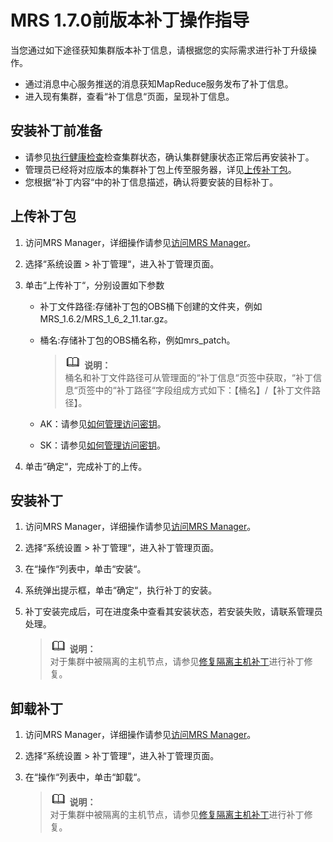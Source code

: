 # MRS 1.7.0前版本补丁操作指导<a name="ZH-CN_TOPIC_0173397700"></a>

当您通过如下途径获知集群版本补丁信息，请根据您的实际需求进行补丁升级操作。

-   通过消息中心服务推送的消息获知MapReduce服务发布了补丁信息。
-   进入现有集群，查看“补丁信息“页面，呈现补丁信息。

## 安装补丁前准备<a name="section1967921120584"></a>

-   请参见[执行健康检查](执行健康检查.md)检查集群状态，确认集群健康状态正常后再安装补丁。
-   管理员已经将对应版本的集群补丁包上传至服务器，详见[上传补丁包](#section63677183610)。
-   您根据“补丁内容“中的补丁信息描述，确认将要安装的目标补丁。

## 上传补丁包<a name="section63677183610"></a>

1.  访问MRS Manager，详细操作请参见[访问MRS Manager](访问MRS-Manager.md)。
2.  选择“系统设置 \> 补丁管理“，进入补丁管理页面。
3.  单击“上传补丁“，分别设置如下参数
    -   补丁文件路径:存储补丁包的OBS桶下创建的文件夹，例如MRS\_1.6.2/MRS\_1\_6\_2\_11.tar.gz。
    -   桶名:存储补丁包的OBS桶名称，例如mrs\_patch。

        >![](public_sys-resources/icon-note.gif) **说明：**   
        >桶名和补丁文件路径可从管理面的“补丁信息“页签中获取，“补丁信息“页签中的“补丁路径“字段组成方式如下：【桶名】/【补丁文件路径】。  

    -   AK：请参见[如何管理访问密钥](https://support.huaweicloud.com/usermanual-ca/zh-cn_topic_0046606340.html)。
    -   SK：请参见[如何管理访问密钥](https://support.huaweicloud.com/usermanual-ca/zh-cn_topic_0046606340.html)。

4.  单击“确定“，完成补丁的上传。

## 安装补丁<a name="section836910242"></a>

1.  访问MRS Manager，详细操作请参见[访问MRS Manager](访问MRS-Manager.md)。
2.  选择“系统设置 \> 补丁管理“，进入补丁管理页面。
3.  在“操作“列表中，单击“安装“。
4.  系统弹出提示框，单击“确定“，执行补丁的安装。
5.  补丁安装完成后，可在进度条中查看其安装状态，若安装失败，请联系管理员处理。

    >![](public_sys-resources/icon-note.gif) **说明：**   
    >对于集群中被隔离的主机节点，请参见[修复隔离主机补丁](修复隔离主机补丁.md)进行补丁修复。  


## 卸载补丁<a name="section1260134115194"></a>

1.  访问MRS Manager，详细操作请参见[访问MRS Manager](访问MRS-Manager.md)。
2.  选择“系统设置 \> 补丁管理“，进入补丁管理页面。
3.  在“操作“列表中，单击“卸载“。

    >![](public_sys-resources/icon-note.gif) **说明：**   
    >对于集群中被隔离的主机节点，请参见[修复隔离主机补丁](修复隔离主机补丁.md)进行补丁修复。  


